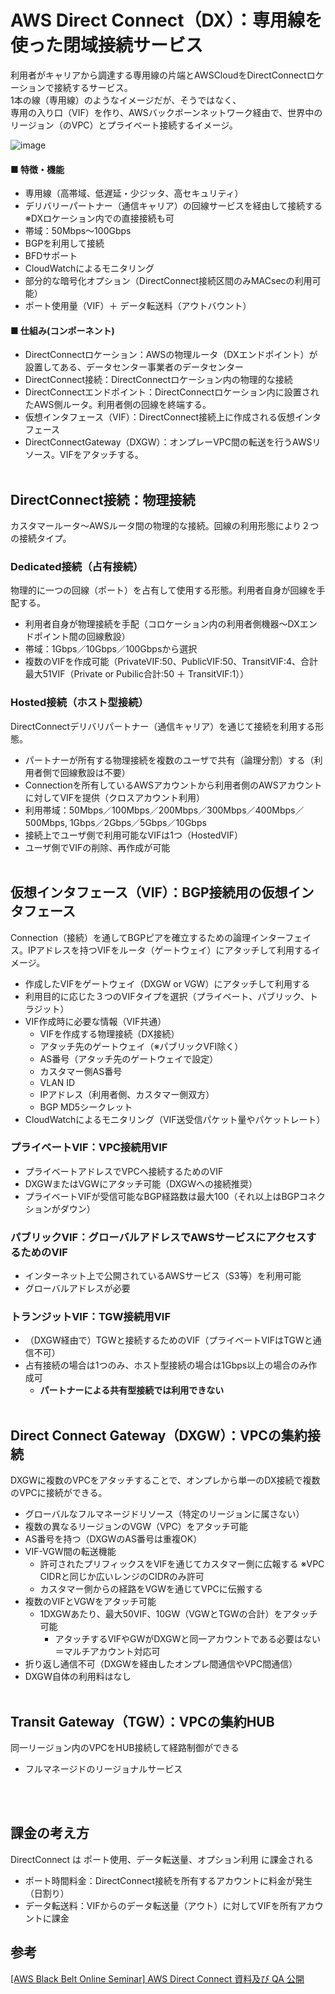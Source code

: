 # AWS Direct Connect（DX）：専用線を使った閉域接続サービス
利用者がキャリアから調達する専用線の片端とAWSCloudをDirectConnectロケーションで接続するサービス。<br>
1本の線（専用線）のようなイメージだが、そうではなく、<br>
専用の入り口（VIF）を作り、AWSバックボーンネットワーク経由で、世界中のリージョン（のVPC）とプライベート接続するイメージ。

![image](https://github.com/user-attachments/assets/5ddf43c3-eb1e-4f7d-8d86-c5d10364b5f3)

#### ■ 特徴・機能
- 専用線（高帯域、低遅延・少ジッタ、高セキュリティ）
- デリバリーパートナー（通信キャリア）の回線サービスを経由して接続する ※DXロケーション内での直接接続も可
- 帯域：50Mbps～100Gbps
- BGPを利用して接続
- BFDサポート
- CloudWatchによるモニタリング
- 部分的な暗号化オプション（DirectConnect接続区間のみMACsecの利用可能）
- ポート使用量（VIF）＋ データ転送料（アウトバウント）


#### ■ 仕組み(コンポーネント)
- DirectConnectロケーション：AWSの物理ルータ（DXエンドポイント）が設置してある、データセンター事業者のデータセンター
- DirectConnect接続：DirectConnectロケーション内の物理的な接続
- DirectConnectエンドポイント：DirectConnectロケーション内に設置されたAWS側ルータ。利用者側の回線を終端する。
- 仮想インタフェース（VIF）：DirectConnect接続上に作成される仮想インタフェース
- DirectConnectGateway（DXGW）：オンプレーVPC間の転送を行うAWSリソース。VIFをアタッチする。
<br><br>

## DirectConnect接続：物理接続
カスタマールータ～AWSルータ間の物理的な接続。回線の利用形態により２つの接続タイプ。
### Dedicated接続（占有接続）
物理的に一つの回線（ポート）を占有して使用する形態。利用者自身が回線を手配する。
- 利用者自身が物理接続を手配（コロケーション内の利用者側機器～DXエンドポイント間の回線敷設） 
- 帯域：1Gbps／10Gbps／100Gbpsから選択
- 複数のVIFを作成可能（PrivateVIF:50、PublicVIF:50、TransitVIF:4、合計最大51VIF（Private or Pubilic合計:50 ＋ TransitVIF:1））
### Hosted接続（ホスト型接続）
DirectConnectデリバリパートナー（通信キャリア）を通じて接続を利用する形態。
- パートナーが所有する物理接続を複数のユーザで共有（論理分割）する（利用者側で回線敷設は不要）
- Connectionを所有しているAWSアカウントから利用者側のAWSアカウントに対してVIFを提供（クロスアカウント利用）
- 利用帯域：50Mbps／100Mbps／200Mbps／300Mbps／400Mbps／500Mbps, 1Gbps／2Gbps／5Gbps／10Gbps
- 接続上でユーザ側で利用可能なVIFは1つ（HostedVIF）
- ユーザ側でVIFの削除、再作成が可能
<br><br>

## 仮想インタフェース（VIF）：BGP接続用の仮想インタフェース
Connection（接続）を通してBGPピアを確立するための論理インターフェイス。IPアドレスを持つVIFをルータ（ゲートウェイ）にアタッチして利用するイメージ。
- 作成したVIFをゲートウェイ（DXGW or VGW）にアタッチして利用する
- 利用目的に応じた３つのVIFタイプを選択（プライベート、パブリック、トラジット）
- VIF作成時に必要な情報（VIF共通）
  - VIFを作成する物理接続（DX接続） 
  - アタッチ先のゲートウェイ（※パブリックVFI除く）
  - AS番号（アタッチ先のゲートウェイで設定）
  - カスタマー側AS番号
  - VLAN ID
  - IPアドレス（利用者側、カスタマー側双方）
  - BGP MD5シークレット
- CloudWatchによるモニタリング（VIF送受信パケット量やパケットレート）

### プライベートVIF：VPC接続用VIF
- プライベートアドレスでVPCへ接続するためのVIF
- DXGWまたはVGWにアタッチ可能（DXGWへの接続推奨）
- プライベートVIFが受信可能なBGP経路数は最大100（それ以上はBGPコネクションがダウン）

### パブリックVIF：グローバルアドレスでAWSサービスにアクセスするためのVIF
- インターネット上で公開されているAWSサービス（S3等）を利用可能
- グローバルアドレスが必要

### トランジットVIF：TGW接続用VIF
- （DXGW経由で）TGWと接続するためのVIF（プライベートVIFはTGWと通信不可）
- 占有接続の場合は1つのみ、ホスト型接続の場合は1Gbps以上の場合のみ作成可
  - **パートナーによる共有型接続では利用できない**
<br><br>

## Direct Connect Gateway（DXGW）：VPCの集約接続
DXGWに複数のVPCをアタッチすることで、オンプレから単一のDX接続で複数のVPCに接続ができる。
- グローバルなフルマネージドリソース（特定のリージョンに属さない）
- 複数の異なるリージョンのVGW（VPC）をアタッチ可能
- AS番号を持つ（DXGWのAS番号は重複OK）
- VIF-VGW間の転送機能
  - 許可されたプリフィックスをVIFを通じてカスタマー側に広報する ※VPC CIDRと同じか広いレンジのCIDRのみ許可
  - カスタマー側からの経路をVGWを通じてVPCに伝搬する
- 複数のVIFとVGWをアタッチ可能
  - 1DXGWあたり、最大50VIF、10GW（VGWとTGWの合計）をアタッチ可能 
    - アタッチするVIFやGWがDXGWと同一アカウントである必要はない＝マルチアカウント対応可 
- 折り返し通信不可（DXGWを経由したオンプレ間通信やVPC間通信）
- DXGW自体の利用料はなし
<br><br>

## Transit Gateway（TGW）：VPCの集約HUB
同一リージョン内のVPCをHUB接続して経路制御ができる
- フルマネージドのリージョナルサービス


<br><br>

## 課金の考え方
DirectConnect は ポート使用、データ転送量、オプション利用 に課金される
- ポート時間料金：DirectConnect接続を所有するアカウントに料金が発生（日割り）
- データ転送料：VIFからのデータ転送量（アウト）に対してVIFを所有アカウントに課金


## 参考
[[AWS Black Belt Online Seminar] AWS Direct Connect 資料及び QA 公開](https://aws.amazon.com/jp/blogs/news/webinar-bb-awsdirectconnect-2021/)
  
